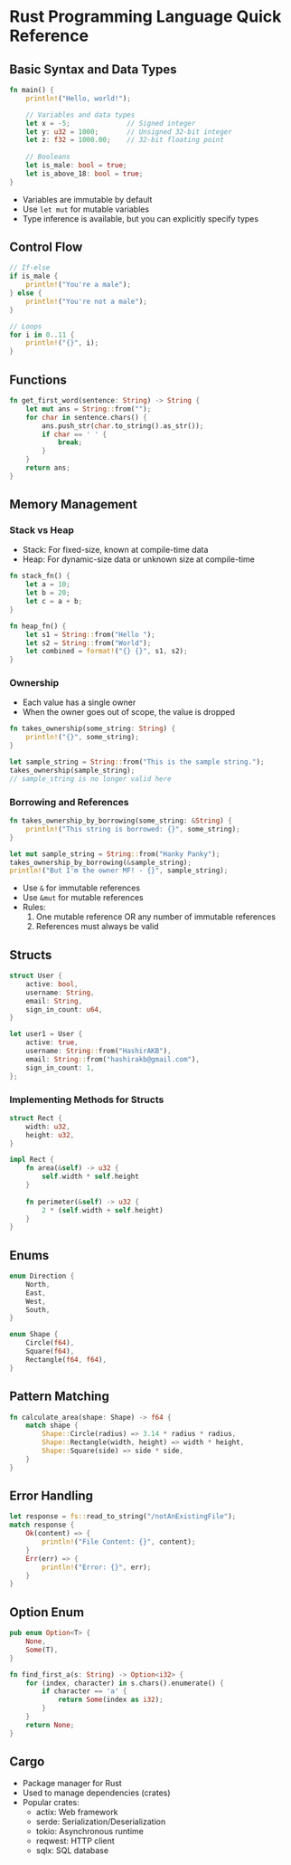 # Rust Programming Language Quick Reference

## Basic Syntax and Data Types

```rust
fn main() {
    println!("Hello, world!");

    // Variables and data types
    let x = -5;              // Signed integer
    let y: u32 = 1000;       // Unsigned 32-bit integer
    let z: f32 = 1000.00;    // 32-bit floating point
    
    // Booleans
    let is_male: bool = true;
    let is_above_18: bool = true;
}
```

- Variables are immutable by default
- Use `let mut` for mutable variables
- Type inference is available, but you can explicitly specify types

## Control Flow

```rust
// If-else
if is_male {
    println!("You're a male");
} else {
    println!("You're not a male");
}

// Loops
for i in 0..11 {
    println!("{}", i);
}
```

## Functions

```rust
fn get_first_word(sentence: String) -> String {
    let mut ans = String::from("");
    for char in sentence.chars() {
        ans.push_str(char.to_string().as_str());
        if char == ' ' {
            break;
        }
    }
    return ans;
}
```

## Memory Management

### Stack vs Heap

- Stack: For fixed-size, known at compile-time data
- Heap: For dynamic-size data or unknown size at compile-time

```rust
fn stack_fn() {
    let a = 10;
    let b = 20;
    let c = a + b;
}

fn heap_fn() {
    let s1 = String::from("Hello ");
    let s2 = String::from("World");
    let combined = format!("{} {}", s1, s2);
}
```

### Ownership

- Each value has a single owner
- When the owner goes out of scope, the value is dropped

```rust
fn takes_ownership(some_string: String) {
    println!("{}", some_string);
}

let sample_string = String::from("This is the sample string.");
takes_ownership(sample_string);
// sample_string is no longer valid here
```

### Borrowing and References

```rust
fn takes_ownership_by_borrowing(some_string: &String) {
    println!("This string is borrowed: {}", some_string);
}

let mut sample_string = String::from("Hanky Panky");
takes_ownership_by_borrowing(&sample_string);
println!("But I'm the owner MF! - {}", sample_string);
```

- Use `&` for immutable references
- Use `&mut` for mutable references
- Rules:
  1. One mutable reference OR any number of immutable references
  2. References must always be valid

## Structs

```rust
struct User {
    active: bool,
    username: String,
    email: String,
    sign_in_count: u64,
}

let user1 = User {
    active: true,
    username: String::from("HashirAKB"),
    email: String::from("hashirakb@gmail.com"),
    sign_in_count: 1,
};
```

### Implementing Methods for Structs

```rust
struct Rect {
    width: u32,
    height: u32,
}

impl Rect {
    fn area(&self) -> u32 {
        self.width * self.height
    }
    
    fn perimeter(&self) -> u32 {
        2 * (self.width + self.height)
    }
}
```

## Enums

```rust
enum Direction {
    North,
    East,
    West,
    South,
}

enum Shape {
    Circle(f64),
    Square(f64),
    Rectangle(f64, f64),
}
```

## Pattern Matching

```rust
fn calculate_area(shape: Shape) -> f64 {
    match shape {
        Shape::Circle(radius) => 3.14 * radius * radius,
        Shape::Rectangle(width, height) => width * height,
        Shape::Square(side) => side * side,
    }
}
```

## Error Handling

```rust
let response = fs::read_to_string("/notAnExistingFile");
match response {
    Ok(content) => {
        println!("File Content: {}", content);
    }
    Err(err) => {
        println!("Error: {}", err);
    }
}
```

## Option Enum

```rust
pub enum Option<T> {
    None,
    Some(T),
}

fn find_first_a(s: String) -> Option<i32> {
    for (index, character) in s.chars().enumerate() {
        if character == 'a' {
            return Some(index as i32);
        }
    }
    return None;
}
```

## Cargo

- Package manager for Rust
- Used to manage dependencies (crates)
- Popular crates:
  - actix: Web framework
  - serde: Serialization/Deserialization
  - tokio: Asynchronous runtime
  - reqwest: HTTP client
  - sqlx: SQL database